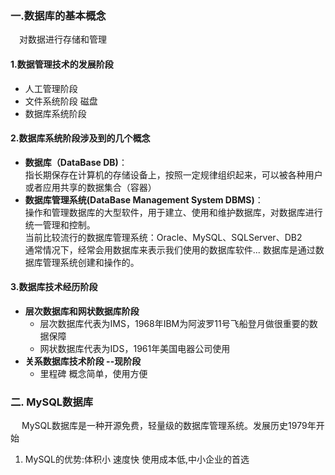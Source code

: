 ### 一.数据库的基本概念
&emsp;对数据进行存储和管理

#### 1.数据管理技术的发展阶段

 + 人工管理阶段
 + 文件系统阶段 磁盘
 + 数据库系统阶段
 
#### 2.数据库系统阶段涉及到的几个概念

 +  **数据库（DataBase DB)**：<br/>
指长期保存在计算机的存储设备上，按照一定规律组织起来，可以被各种用户或者应用共享的数据集合（容器）<br/>
 + **数据库管理系统(DataBase Management System DBMS)**：<br/>
操作和管理数据库的大型软件，用于建立、使用和维护数据库，对数据库进行统一管理和控制。<br/>当前比较流行的数据库管理系统：Oracle、MySQL、SQLServer、DB2 <br/>
通常情况下，经常会用数据库来表示我们使用的数据库软件... 数据库是通过数据库管理系统创建和操作的。
 
#### 3.数据库技术经历阶段

+ **层次数据库和网状数据库阶段**
	+ 层次数据库代表为IMS，1968年IBM为阿波罗11号飞船登月做很重要的数据保障
	+ 网状数据库代表为IDS，1961年美国电器公司使用
+ **关系数据库技术阶段 --现阶段**
	+ 里程碑 概念简单，使用方便


### 二. MySQL数据库
&emsp; MySQL数据库是一种开源免费，轻量级的数据库管理系统。发展历史1979年开始 

1. MySQL的优势:体积小 速度快 使用成本低,中小企业的首选